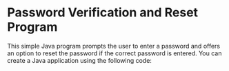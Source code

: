 # Password Verification and Reset Program
This simple Java program prompts the user to enter a password and offers an option to reset the password if the correct password is entered. You can create a Java application using the following code:
